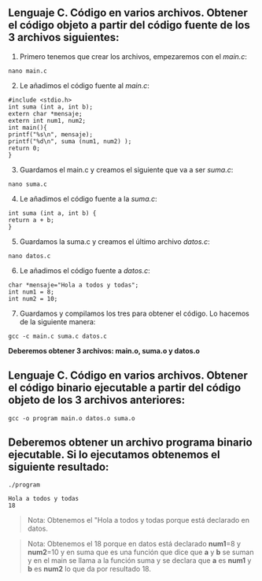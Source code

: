 ## Lenguaje C. Código en varios archivos. Obtener el código objeto a partir del código fuente de los 3 archivos siguientes:

1. Primero tenemos que crear los archivos, empezaremos con el *main.c*:
~~~~
nano main.c
~~~~
2. Le añadimos el código fuente al *main.c*:
~~~~
#include <stdio.h>
int suma (int a, int b);
extern char *mensaje;
extern int num1, num2;
int main(){
printf("%s\n", mensaje);
printf("%d\n", suma (num1, num2) );
return 0;
}
~~~~
3. Guardamos el main.c y creamos el siguiente que va a ser *suma.c*:
~~~~
nano suma.c
~~~~
4. Le añadimos el código fuente a la *suma.c*:
~~~~
int suma (int a, int b) {
return a + b;
}
~~~~
5. Guardamos la suma.c y creamos el último archivo *datos.c*:
~~~~
nano datos.c
~~~~
6. Le añadimos el código fuente a *datos.c*:
~~~~
char *mensaje="Hola a todos y todas";
int num1 = 8;
int num2 = 10;
~~~~
7. Guardamos y compilamos los tres para obtener el código.
Lo hacemos de la siguiente manera:
~~~~
gcc -c main.c suma.c datos.c
~~~~
**Deberemos obtener 3 archivos: main.o, suma.o y datos.o**

## Lenguaje C. Código en varios archivos. Obtener el código binario ejecutable a partir del código objeto de los 3 archivos anteriores:
~~~~
gcc -o program main.o datos.o suma.o
~~~~

## Deberemos obtener un archivo programa binario ejecutable. Si lo ejecutamos obtenemos el siguiente resultado:
~~~~
./program
~~~~
~~~~
Hola a todos y todas
18
~~~~

> Nota: Obtenemos el "Hola a todos y todas porque está declarado en datos.

> Nota: Obtenemos el 18 porque en datos está declarado **num1**=8 y **num2**=10 y en suma que es una función que dice que **a** y **b** se suman y en el main se llama a la función suma y se declara que **a** es **num1** y **b** es **num2** lo que da por resultado 18.

